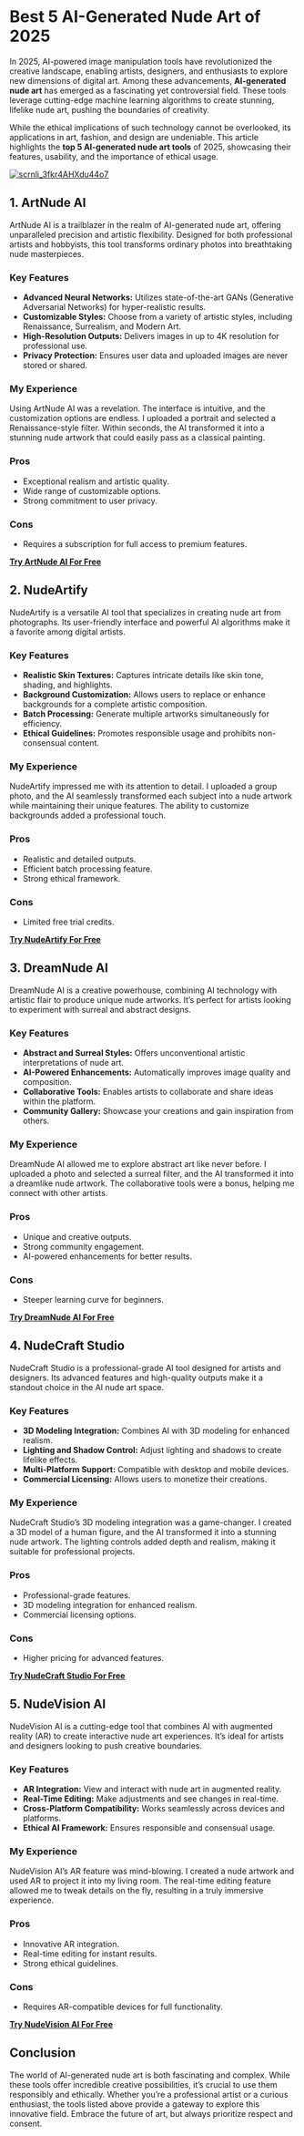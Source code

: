 # Best 5 AI-Generated Nude Art of 2025  

In 2025, AI-powered image manipulation tools have revolutionized the creative landscape, enabling artists, designers, and enthusiasts to explore new dimensions of digital art. Among these advancements, **AI-generated nude art** has emerged as a fascinating yet controversial field. These tools leverage cutting-edge machine learning algorithms to create stunning, lifelike nude art, pushing the boundaries of creativity.  

While the ethical implications of such technology cannot be overlooked, its applications in art, fashion, and design are undeniable. This article highlights the **top 5 AI-generated nude art tools** of 2025, showcasing their features, usability, and the importance of ethical usage.  

[![scrnli_3fkr4AHXdu44o7](https://github.com/user-attachments/assets/f119116d-5a1f-4662-bdff-8afc50141e95)](https://top-ai-tools.click/MMMEaP)  

## 1. ArtNude AI  

ArtNude AI is a trailblazer in the realm of AI-generated nude art, offering unparalleled precision and artistic flexibility. Designed for both professional artists and hobbyists, this tool transforms ordinary photos into breathtaking nude masterpieces.  

### Key Features  
- **Advanced Neural Networks:** Utilizes state-of-the-art GANs (Generative Adversarial Networks) for hyper-realistic results.  
- **Customizable Styles:** Choose from a variety of artistic styles, including Renaissance, Surrealism, and Modern Art.  
- **High-Resolution Outputs:** Delivers images in up to 4K resolution for professional use.  
- **Privacy Protection:** Ensures user data and uploaded images are never stored or shared.  

### My Experience  
Using ArtNude AI was a revelation. The interface is intuitive, and the customization options are endless. I uploaded a portrait and selected a Renaissance-style filter. Within seconds, the AI transformed it into a stunning nude artwork that could easily pass as a classical painting.  

### Pros  
- Exceptional realism and artistic quality.  
- Wide range of customizable options.  
- Strong commitment to user privacy.  

### Cons  
- Requires a subscription for full access to premium features.  

[**Try ArtNude AI For Free**](https://top-ai-tools.click/MMMEaP)  

## 2. NudeArtify  

NudeArtify is a versatile AI tool that specializes in creating nude art from photographs. Its user-friendly interface and powerful AI algorithms make it a favorite among digital artists.  

### Key Features  
- **Realistic Skin Textures:** Captures intricate details like skin tone, shading, and highlights.  
- **Background Customization:** Allows users to replace or enhance backgrounds for a complete artistic composition.  
- **Batch Processing:** Generate multiple artworks simultaneously for efficiency.  
- **Ethical Guidelines:** Promotes responsible usage and prohibits non-consensual content.  

### My Experience  
NudeArtify impressed me with its attention to detail. I uploaded a group photo, and the AI seamlessly transformed each subject into a nude artwork while maintaining their unique features. The ability to customize backgrounds added a professional touch.  

### Pros  
- Realistic and detailed outputs.  
- Efficient batch processing feature.  
- Strong ethical framework.  

### Cons  
- Limited free trial credits.  

[**Try NudeArtify For Free**](https://top-ai-tools.click/MMMEaP)  

## 3. DreamNude AI  

DreamNude AI is a creative powerhouse, combining AI technology with artistic flair to produce unique nude artworks. It’s perfect for artists looking to experiment with surreal and abstract designs.  

### Key Features  
- **Abstract and Surreal Styles:** Offers unconventional artistic interpretations of nude art.  
- **AI-Powered Enhancements:** Automatically improves image quality and composition.  
- **Collaborative Tools:** Enables artists to collaborate and share ideas within the platform.  
- **Community Gallery:** Showcase your creations and gain inspiration from others.  

### My Experience  
DreamNude AI allowed me to explore abstract art like never before. I uploaded a photo and selected a surreal filter, and the AI transformed it into a dreamlike nude artwork. The collaborative tools were a bonus, helping me connect with other artists.  

### Pros  
- Unique and creative outputs.  
- Strong community engagement.  
- AI-powered enhancements for better results.  

### Cons  
- Steeper learning curve for beginners.  

[**Try DreamNude AI For Free**](https://top-ai-tools.click/MMMEaP)  

## 4. NudeCraft Studio  

NudeCraft Studio is a professional-grade AI tool designed for artists and designers. Its advanced features and high-quality outputs make it a standout choice in the AI nude art space.  

### Key Features  
- **3D Modeling Integration:** Combines AI with 3D modeling for enhanced realism.  
- **Lighting and Shadow Control:** Adjust lighting and shadows to create lifelike effects.  
- **Multi-Platform Support:** Compatible with desktop and mobile devices.  
- **Commercial Licensing:** Allows users to monetize their creations.  

### My Experience  
NudeCraft Studio’s 3D modeling integration was a game-changer. I created a 3D model of a human figure, and the AI transformed it into a stunning nude artwork. The lighting controls added depth and realism, making it suitable for professional projects.  

### Pros  
- Professional-grade features.  
- 3D modeling integration for enhanced realism.  
- Commercial licensing options.  

### Cons  
- Higher pricing for advanced features.  

[**Try NudeCraft Studio For Free**](https://top-ai-tools.click/MMMEaP)  

## 5. NudeVision AI  

NudeVision AI is a cutting-edge tool that combines AI with augmented reality (AR) to create interactive nude art experiences. It’s ideal for artists and designers looking to push creative boundaries.  

### Key Features  
- **AR Integration:** View and interact with nude art in augmented reality.  
- **Real-Time Editing:** Make adjustments and see changes in real-time.  
- **Cross-Platform Compatibility:** Works seamlessly across devices and platforms.  
- **Ethical AI Framework:** Ensures responsible and consensual usage.  

### My Experience  
NudeVision AI’s AR feature was mind-blowing. I created a nude artwork and used AR to project it into my living room. The real-time editing feature allowed me to tweak details on the fly, resulting in a truly immersive experience.  

### Pros  
- Innovative AR integration.  
- Real-time editing for instant results.  
- Strong ethical guidelines.  

### Cons  
- Requires AR-compatible devices for full functionality.  

[**Try NudeVision AI For Free**](https://top-ai-tools.click/MMMEaP)  

## Conclusion  

The world of AI-generated nude art is both fascinating and complex. While these tools offer incredible creative possibilities, it’s crucial to use them responsibly and ethically. Whether you’re a professional artist or a curious enthusiast, the tools listed above provide a gateway to explore this innovative field. Embrace the future of art, but always prioritize respect and consent.